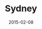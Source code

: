 ---
title: Sydney
date: 2015-02-08
images: [side.png]
props: [rbb, camo-shorts, white-shirt, black-lace-up-boots, camo-hat, studded-black-choker, studded-armband, earrings, aviators, freddie-mustache]
---